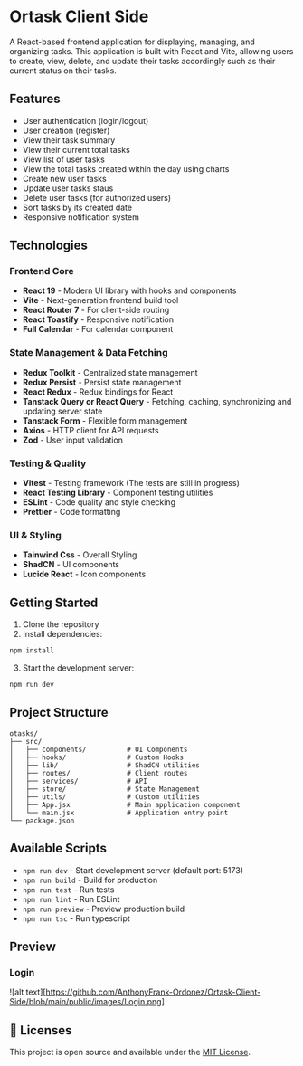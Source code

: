 # Ortask Client Side

A React-based frontend application for displaying, managing, and organizing tasks. This application is built with React and Vite, allowing users to create, view, delete, and update their tasks accordingly such as their current status on their tasks.

## Features

- User authentication (login/logout)
- User creation (register)
- View their task summary
- View their current total tasks
- View list of user tasks
- View the total tasks created within the day using charts
- Create new user tasks
- Update user tasks staus
- Delete user tasks (for authorized users)
- Sort tasks by its created date
- Responsive notification system

## Technologies

### Frontend Core

- **React 19** - Modern UI library with hooks and components
- **Vite** - Next-generation frontend build tool
- **React Router 7** - For client-side routing
- **React Toastify** - Responsive notification
- **Full Calendar** - For calendar component

### State Management & Data Fetching

- **Redux Toolkit** - Centralized state management
- **Redux Persist** - Persist state management
- **React Redux** - Redux bindings for React
- **Tanstack Query or React Query** - Fetching, caching, synchronizing and updating server state
- **Tanstack Form** - Flexible form management
- **Axios** - HTTP client for API requests
- **Zod** - User input validation

### Testing & Quality

- **Vitest** - Testing framework (The tests are still in progress)
- **React Testing Library** - Component testing utilities
- **ESLint** - Code quality and style checking
- **Prettier** - Code formatting

### UI & Styling

- **Tainwind Css** - Overall Styling
- **ShadCN** - UI components
- **Lucide React** - Icon components

## Getting Started

1. Clone the repository
2. Install dependencies:

```sh
npm install
```

3. Start the development server:

```sh
npm run dev
```

## Project Structure

```
otasks/
├── src/
│   ├── components/          # UI Components
│   ├── hooks/               # Custom Hooks
│   ├── lib/                 # ShadCN utilities
│   ├── routes/              # Client routes
│   ├── services/            # API
│   ├── store/               # State Management
│   ├── utils/               # Custom utilities
│   ├── App.jsx              # Main application component
│   └── main.jsx             # Application entry point
└── package.json
```

## Available Scripts

- `npm run dev` - Start development server (default port: 5173)
- `npm run build` - Build for production
- `npm run test` - Run tests
- `npm run lint` - Run ESLint
- `npm run preview` - Preview production build
- `npm run tsc` - Run typescript

## Preview

### Login
![alt text][https://github.com/AnthonyFrank-Ordonez/Ortask-Client-Side/blob/main/public/images/Login.png]


## 📄 Licenses

This project is open source and available under the [MIT License](LICENSE).

<!-- # React + TypeScript + Vite

This template provides a minimal setup to get React working in Vite with HMR and some ESLint rules.

Currently, two official plugins are available:

- [@vitejs/plugin-react](https://github.com/vitejs/vite-plugin-react/blob/main/packages/plugin-react/README.md) uses [Babel](https://babeljs.io/) for Fast Refresh
- [@vitejs/plugin-react-swc](https://github.com/vitejs/vite-plugin-react-swc) uses [SWC](https://swc.rs/) for Fast Refresh

## Expanding the ESLint configuration

If you are developing a production application, we recommend updating the configuration to enable type-aware lint rules:

```js
export default tseslint.config({
  extends: [
    // Remove ...tseslint.configs.recommended and replace with this
    ...tseslint.configs.recommendedTypeChecked,
    // Alternatively, use this for stricter rules
    ...tseslint.configs.strictTypeChecked,
    // Optionally, add this for stylistic rules
    ...tseslint.configs.stylisticTypeChecked,
  ],
  languageOptions: {
    // other options...
    parserOptions: {
      project: ['./tsconfig.node.json', './tsconfig.app.json'],
      tsconfigRootDir: import.meta.dirname,
    },
  },
})
```

You can also install [eslint-plugin-react-x](https://github.com/Rel1cx/eslint-react/tree/main/packages/plugins/eslint-plugin-react-x) and [eslint-plugin-react-dom](https://github.com/Rel1cx/eslint-react/tree/main/packages/plugins/eslint-plugin-react-dom) for React-specific lint rules:

```js
// eslint.config.js
import reactX from 'eslint-plugin-react-x'
import reactDom from 'eslint-plugin-react-dom'

export default tseslint.config({
  plugins: {
    // Add the react-x and react-dom plugins
    'react-x': reactX,
    'react-dom': reactDom,
  },
  rules: {
    // other rules...
    // Enable its recommended typescript rules
    ...reactX.configs['recommended-typescript'].rules,
    ...reactDom.configs.recommended.rules,
  },
})
``` -->
